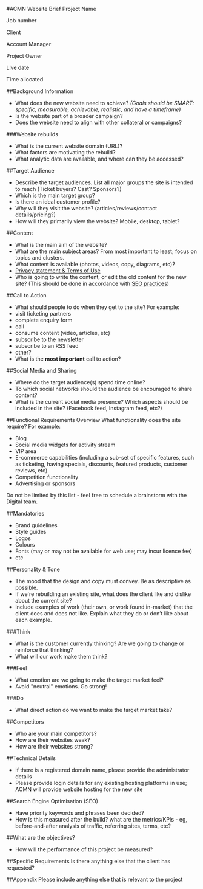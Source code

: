 #ACMN Website Brief
Project Name

Job number

Client

Account Manager

Project Owner

Live date

Time allocated

##Background Information
* What does the new website need to achieve? *(Goals should be SMART: specific, measurable, achievable, realistic, and have a timeframe)*
* Is the website part of a broader campaign?
* Does the website need to align with other collateral or campaigns?
###Website rebuilds
* What is the current website domain (URL)?
* What factors are motivating the rebuild?
* What analytic data are available, and where can they be accessed?

##Target Audience
* Describe the target audiences. List all major groups the site is intended to reach (Ticket buyers? Cast? Sponsors?)
* Which is the main target group?
 * Is there an ideal customer profile?
 * Why will they visit the website? (articles/reviews/contact details/pricing?)
 * How will they primarily view the website? Mobile, desktop, tablet?

##Content
* What is the main aim of the website? 
* What are the main subject areas? From most important to least; focus on topics and clusters.
* What content is available (photos, videos, copy, diagrams, etc)?
* [Privacy statement & Terms of Use](http://support.google.com/adwords/bin/answer.py?hl=en&answer=100746)
* Who is going to write the content, or edit the old content for the new site? (This should be done in accordance with [SEO practices](https://support.google.com/webmasters/answer/35769))

##Call to Action
* What should people to do when they get to the site? For example:
 * visit ticketing partners
 * complete enquiry form
 * call
 * consume content (video, articles, etc)
 * subscribe to the newsletter
 * subscribe to an RSS feed
 * other?
* What is the **most important** call to action?

##Social Media and Sharing
* Where do the target audience(s) spend time online?
* To which social networks should the audience be encouraged to share content?
* What is the current social media presence? Which aspects should be included in the site? (Facebook feed, Instagram feed, etc?)

##Functional Requirements Overview
What functionality does the site require? For example:
* Blog 
* Social media widgets for activity stream
* VIP area
* E-commerce capabilities (including a sub-set of specific features, such as ticketing, having specials, discounts, featured products, customer reviews, etc).
* Competition functionality
* Advertising or sponsors

Do not be limited by this list - feel free to schedule a brainstorm with the Digital team.

##Mandatories* Brand guidelines
* Style guides
* Logos
* Colours
* Fonts (may or may not be available for web use; may incur licence fee)
* etc

##Personality & Tone* The mood that the design and copy must convey. Be as descriptive as possible.
* If we're rebuilding an existing site, what does the client like and dislike about the current site?* Include examples of work (their own, or work found in-market) that the client does and does not like. Explain what they do or don’t like about each example.

###Think* What is the customer currently thinking? Are we going to change or reinforce that thinking?* What will our work make them think?###Feel* What emotion are we going to make the target market feel?* Avoid "neutral" emotions. Go strong!	###Do* What direct action do we want to make the target market take?

##Competitors
* Who are your main competitors?
 * How are their websites weak?
 * How are their websites strong?

##Technical Details
* If there is a registered domain name, please provide the administrator details
* Please provide login details for any existing hosting platforms in use; ACMN will provide website hosting for the new site

##Search Engine Optimisation (SEO)
* Have priority keywords and phrases been decided?
* How is this measured after the build? what are the metrics/KPIs - eg, before-and-after analysis of traffic, referring sites, terms, etc?

##What are the objectives?* How will the performance of this project be measured?
##Specific RequirementsIs there anything else that the client has requested?

##AppendixPlease include anything else that is relevant to the project